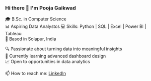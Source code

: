 ### Hi there 👋 I'm Pooja Gaikwad

🎓 B.Sc. in Computer Science  
📊 Aspiring Data Analystcs 
💻 Skills: Python | SQL | Excel | Power BI | Tableau  
📍 Based in Solapur, India

🔍 Passionate about turning data into meaningful insights  
🌱 Currently learning advanced dashboard design  
📈 Open to opportunities in data analytics

📫 How to reach me: [LinkedIn](https://www.linkedin.com/in/pooja-gaikwad-70746b32a/)
